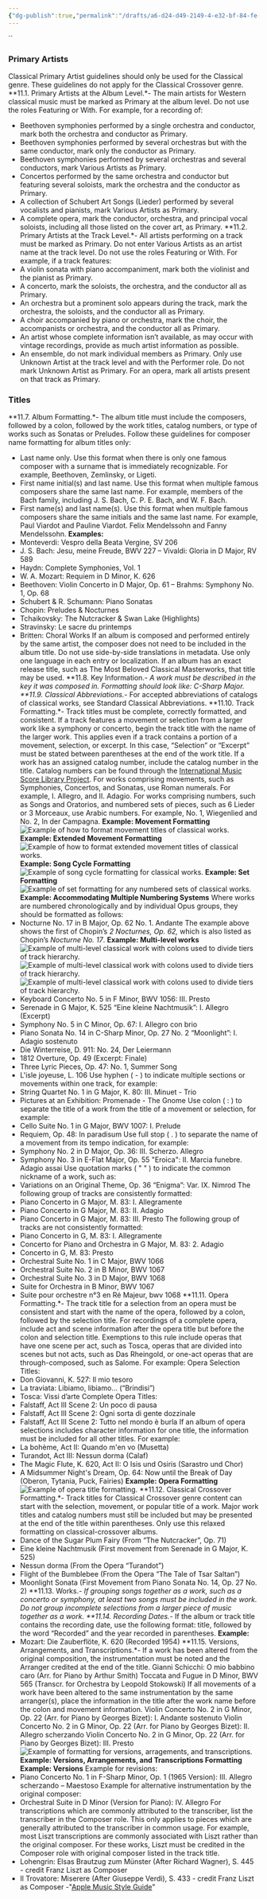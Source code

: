```yaml
---
{"dg-publish":true,"permalink":"/drafts/a6-d24-d49-2149-4-e32-bf-84-fe-9-b3385650-d/","dgHomeLink":true,"dgPassFrontmatter":false}
---
```


``
### Primary Artists

Classical Primary Artist guidelines should only be used for the Classical genre. These guidelines do not apply for the Classical Crossover genre.
**11.1. Primary Artists at the Album Level.*- The main artists for Western classical music must be marked as Primary at the album level. Do not use the roles Featuring or With. For example, for a recording of:
  - Beethoven symphonies performed by a single orchestra and conductor, mark both the orchestra and conductor as Primary.
  - Beethoven symphonies performed by several orchestras but with the same conductor, mark only the conductor as Primary.
  - Beethoven symphonies performed by several orchestras and several conductors, mark Various Artists as Primary.
  - Concertos performed by the same orchestra and conductor but featuring several soloists, mark the orchestra and the conductor as Primary.
  - A collection of Schubert Art Songs (Lieder) performed by several vocalists and pianists, mark Various Artists as Primary.
  - A complete opera, mark the conductor, orchestra, and principal vocal soloists, including all those listed on the cover art, as Primary.
**11.2. Primary Artists at the Track Level.*- All artists performing on a track must be marked as Primary. Do not enter Various Artists as an artist name at the track level. Do not use the roles Featuring or With. For example, if a track features:
  - A violin sonata with piano accompaniment, mark both the violinist and the pianist as Primary.
  - A concerto, mark the soloists, the orchestra, and the conductor all as Primary.
  - An orchestra but a prominent solo appears during the track, mark the orchestra, the soloists, and the conductor all as Primary.
  - A choir accompanied by piano or orchestra, mark the choir, the accompanists or orchestra, and the conductor all as Primary.
  - An artist whose complete information isn’t available, as may occur with vintage recordings, provide as much artist information as possible.
  - An ensemble, do not mark individual members as Primary.
Only use Unknown Artist at the track level and with the Performer role. Do not mark Unknown Artist as Primary.
For an opera, mark all artists present on that track as Primary.
### Titles
**11.7. Album Formatting.*- The album title must include the composers, followed by a colon, followed by the work titles, catalog numbers, or type of works such as Sonatas or Preludes.
Follow these guidelines for composer name formatting for album titles only:
  - Last name only. Use this format when there is only one famous composer with a surname that is immediately recognizable. For example, Beethoven, Zemlinsky, or Ligeti.
  - First name initial(s) and last name. Use this format when multiple famous composers share the same last name. For example, members of the Bach family, including J. S. Bach, C. P. E. Bach, and W. F. Bach.
  - First name(s) and last name(s). Use this format when multiple famous composers share the same initials and the same last name. For example, Paul Viardot and Pauline Viardot. Felix Mendelssohn and Fanny Mendelssohn.
**Examples:**
  - Monteverdi: Vespro della Beata Vergine, SV 206
  - J. S. Bach: Jesu, meine Freude, BWV 227 – Vivaldi: Gloria in D Major, RV 589
  - Haydn: Complete Symphonies, Vol. 1
  - W. A. Mozart: Requiem in D Minor, K. 626
  - Beethoven: Violin Concerto in D Major, Op. 61 – Brahms: Symphony No. 1, Op. 68
  - Schubert & R. Schumann: Piano Sonatas
  - Chopin: Preludes & Nocturnes
  - Tchaikovsky: The Nutcracker & Swan Lake (Highlights)
  - Stravinsky: Le sacre du printemps
  - Britten: Choral Works
If an album is composed and performed entirely by the same artist, the composer does not need to be included in the album title.
Do not use side-by-side translations in metadata. Use only one language in each entry or localization. If an album has an exact release title, such as The Most Beloved Classical Masterworks, that title may be used.
**11.8. Key Information.*- A work must be described in the key it was composed in. Formatting should look like: C-Sharp Major.
**11.9. Classical Abbreviations.*- For accepted abbreviations of catalogs of classical works, see Standard Classical Abbreviations.
**11.10. Track Formatting.*- Track titles must be complete, correctly formatted, and consistent.
If a track features a movement or selection from a larger work like a symphony or concerto, begin the track title with the name of the larger work. This applies even if a track contains a portion of a movement, selection, or excerpt. In this case, “Selection” or “Excerpt” must be stated between parentheses at the end of the work title.
If a work has an assigned catalog number, include the catalog number in the title. Catalog numbers can be found through the [International Music Score Library Project](https://imslp.org/wiki/Main*Page).
For works comprising movements, such as Symphonies, Concertos, and Sonatas, use Roman numerals. For example, I. Allegro, and II. Adagio. For works comprising numbers, such as Songs and Oratorios, and numbered sets of pieces, such as 6 Lieder or 3 Morceaux, use Arabic numbers. For example, No. 1, Wiegenlied and No. 2, In der Campagna. 
**Example: Movement Formatting**
![Example of how to format movement titles of classical works.](Art/Classical-Titles-A1.png)
**Example: Extended Movement Formatting**
![Example of how to format extended movement titles of classical works.](Art/Classical-Titles-A2.png)
**Example: Song Cycle Formatting**
![Example of song cycle formatting for classical works.](Art/Classical-Titles-B1.png)
**Example: Set Formatting**
![Example of set formatting for any numbered sets of classical works.](Art/Classical-Titles-B2.png)
**Example: Accommodating Multiple Numbering Systems**
Where works are numbered chronologically and by individual Opus groups, they should be formatted as follows:
  - Nocturne No. 17 in B Major, Op. 62 No. 1. Andante
The example above shows the first of Chopin’s *2 Nocturnes, Op. 62,* which is also listed as Chopin’s *Nocturne No. 17*.
**Example: Multi-level works**
![Example of multi-level classical work with colons used to divide tiers of track hierarchy.](Art/Classical-Titles-C1.png)![Example of multi-level classical work with colons used to divide tiers of track hierarchy.](Art/Classical-Titles-C2.png)![Example of multi-level classical work with colons used to divide tiers of track hierarchy.](Art/Classical-Titles-C3.png)
  - Keyboard Concerto No. 5 in F Minor, BWV 1056: III. Presto
  - Serenade in G Major, K. 525 “Eine kleine Nachtmusik”: I. Allegro (Excerpt)
  - Symphony No. 5 in C Minor, Op. 67: I. Allegro con brio
  - Piano Sonata No. 14 in C-Sharp Minor, Op. 27 No. 2 “Moonlight”: I. Adagio sostenuto
  - Die Winterreise, D. 911: No. 24, Der Leiermann
  - 1812 Overture, Op. 49 (Excerpt: Finale)
  - Three Lyric Pieces, Op. 47: No. 1, Summer Song
  - L'isle joyeuse, L. 106
Use hyphen ( - ) to indicate multiple sections or movements within one track, for example:
  - String Quartet No. 1 in G Major, K. 80: III. Minuet - Trio
  - Pictures at an Exhibition: Promenade - The Gnome
Use colon ( : ) to separate the title of a work from the title of a movement or selection, for example:
  - Cello Suite No. 1 in G Major, BWV 1007: I. Prelude
  - Requiem, Op. 48: In paradisum
Use full stop ( . ) to separate the name of a movement from its tempo indication, for example:
  - Symphony No. 2 in D Major, Op. 36: III. Scherzo. Allegro
  - Symphony No. 3 in E-Flat Major, Op. 55 "Eroica": II. Marcia funebre. Adagio assai
Use quotation marks ( " " ) to indicate the common nickname of a work, such as:
  - Variations on an Original Theme, Op. 36 “Enigma”: Var. IX. Nimrod
The following group of tracks are consistently formatted:
  - Piano Concerto in G Major, M. 83: I. Allegramente
  - Piano Concerto in G Major, M. 83: II. Adagio
  - Piano Concerto in G Major, M. 83: III. Presto
The following group of tracks are not consistently formatted:
  - Piano Concerto in G, M. 83: I. Allegramente
  - Concerto for Piano and Orchestra in G Major, M. 83: 2. Adagio
  - Concerto in G, M. 83: Presto
  - Orchestral Suite No. 1 in C Major, BWV 1066
  - Orchestral Suite No. 2 in B Minor, BWV 1067
  - Orchestral Suite No. 3 in D Major, BWV 1068
  - Suite for Orchestra in B Minor, BWV 1067
  - Suite pour orchestre n°3 en Ré Majeur, bwv 1068
**11.11. Opera Formatting.*- The track title for a selection from an opera must be consistent and start with the name of the opera, followed by a colon, followed by the selection title. For recordings of a complete opera, include act and scene information after the opera title but before the colon and selection title. Exemptions to this rule include operas that have one scene per act, such as Tosca, operas that are divided into scenes but not acts, such as Das Rheingold, or one-act operas that are through-composed, such as Salome. For example:
Opera Selection Titles:
  - Don Giovanni, K. 527: Il mio tesoro
  - La traviata: Libiamo, libiamo… (“Brindisi”)
  - Tosca: Vissi d’arte
Complete Opera Titles:
  - Falstaff, Act III Scene 2: Un poco di pausa
  - Falstaff, Act III Scene 2: Ogni sorta di gente dozzinale
  - Falstaff, Act III Scene 2: Tutto nel mondo è burla
If an album of opera selections includes character information for one title, the information must be included for all other titles. For example:
  - La bohème, Act II: Quando m'en vo (Musetta)
  - Turandot, Act III: Nessun dorma (Calaf)
  - The Magic Flute, K. 620, Act II: O Isis und Osiris (Sarastro und Chor)
  - A Midsummer Night's Dream, Op. 64: Now until the Break of Day (Oberon, Tytania, Puck, Fairies)
**Example: Opera Formatting**
![Example of opera title formatting.](Art/Classical-Titles-D1.png)
**11.12. Classical Crossover Formatting.*- Track titles for Classical Crossover genre content can start with the selection, movement, or popular title of a work. Major work titles and catalog numbers must still be included but may be presented at the end of the title within parentheses. Only use this relaxed formatting on classical-crossover albums.
  - Dance of the Sugar Plum Fairy (From “The Nutcracker”, Op. 71)
  - Eine kleine Nachtmusik (First movement from Serenade in G Major, K. 525)
  - Nessun dorma (From the Opera “Turandot”)
  - Flight of the Bumblebee (From the Opera “The Tale of Tsar Saltan”)
  - Moonlight Sonata (First Movement from Piano Sonata No. 14, Op. 27 No. 2)
**11.13. Works.*- If grouping songs together as a work, such as a concerto or symphony, at least two songs must be included in the work. Do not group incomplete selections from a larger piece of music together as a work.
**11.14. Recording Dates.*- If the album or track title contains the recording date, use the following format: title, followed by the word “Recorded” and the year recorded in parentheses.
**Example:**
  - Mozart: Die Zauberflöte, K. 620 (Recorded 1954)
**11.15. Versions, Arrangements, and Transcriptions.*- If a work has been altered from the original composition, the instrumentation must be noted and the Arranger credited at the end of the title.
Gianni Schicchi: O mio babbino caro (Arr. for Piano by Arthur Smith)
Toccata and Fugue in D Minor, BWV 565 (Transcr. for Orchestra by Leopold Stokowski)
If all movements of a work have been altered to the same instrumentation by the same arranger(s), place the information in the title after the work name before the colon and movement information.
Violin Concerto No. 2 in G Minor, Op. 22 (Arr. for Piano by Georges Bizet): I. Andante sostenuto
Violin Concerto No. 2 in G Minor, Op. 22 (Arr. for Piano by Georges Bizet): II. Allegro scherzando
Violin Concerto No. 2 in G Minor, Op. 22 (Arr. for Piano by Georges Bizet): III. Presto
![Example of formatting for versions, arragements, and transcriptions.](Art/Classical-Titles-E1.png)
**Example: Versions, Arrangements, and Transcriptions Formatting**
**Example: Versions**
Example for revisions:
  - Piano Concerto No. 1 in F-Sharp Minor, Op. 1 (1965 Version): III. Allegro scherzando – Maestoso
Example for alternative instrumentation by the original composer:
  - Orchestral Suite in D Minor (Version for Piano): IV. Allegro
For transcriptions which are commonly attributed to the transcriber, list the transcriber in the Composer role. This only applies to pieces which are generally attributed to the transcriber in common usage.
For example, most Liszt transcriptions are commonly associated with Liszt rather than the original composer. For these works, Liszt must be credited in the Composer role with original composer listed in the track title.
  - Lohengrin: Elsas Brautzug zum Münster (After Richard Wagner), S. 445 - credit Franz Liszt as Composer
  - Il Trovatore: Miserere (After Giuseppe Verdi), S. 433 - credit Franz Liszt as Composer
-"[Apple Music Style Guide](https://help.apple.com/itc/musicstyleguide/en.lproj/static.html)"